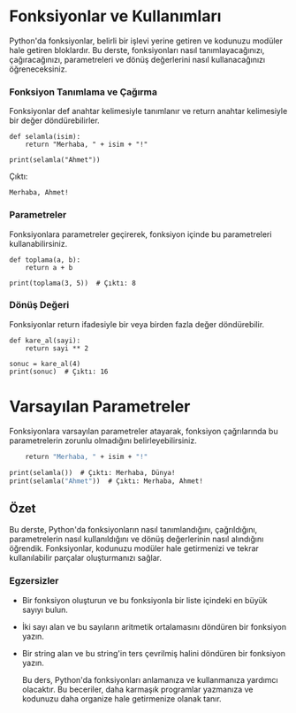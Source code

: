 # Fonksiyonlar ve Kullanımları
Python'da fonksiyonlar, belirli bir işlevi yerine getiren ve kodunuzu modüler hale getiren bloklardır. Bu derste, fonksiyonları nasıl tanımlayacağınızı, çağıracağınızı, parametreleri ve dönüş değerlerini nasıl kullanacağınızı öğreneceksiniz.

### Fonksiyon Tanımlama ve Çağırma
Fonksiyonlar def anahtar kelimesiyle tanımlanır ve return anahtar kelimesiyle bir değer döndürebilirler.

````
def selamla(isim):
    return "Merhaba, " + isim + "!"

print(selamla("Ahmet"))
````

Çıktı:
````
Merhaba, Ahmet!
````

### Parametreler
Fonksiyonlara parametreler geçirerek, fonksiyon içinde bu parametreleri kullanabilirsiniz.

````
def toplama(a, b):
    return a + b

print(toplama(3, 5))  # Çıktı: 8
````

### Dönüş Değeri
Fonksiyonlar return ifadesiyle bir veya birden fazla değer döndürebilir.

````
def kare_al(sayi):
    return sayi ** 2

sonuc = kare_al(4)
print(sonuc)  # Çıktı: 16
````
# Varsayılan Parametreler
Fonksiyonlara varsayılan parametreler atayarak, fonksiyon çağrılarında bu parametrelerin zorunlu olmadığını belirleyebilirsiniz.

````def selamla(isim="Dünya"):
    return "Merhaba, " + isim + "!"

print(selamla())  # Çıktı: Merhaba, Dünya!
print(selamla("Ahmet"))  # Çıktı: Merhaba, Ahmet!
````

## Özet
Bu derste, Python'da fonksiyonların nasıl tanımlandığını, çağrıldığını, parametrelerin nasıl kullanıldığını ve dönüş değerlerinin nasıl alındığını öğrendik. Fonksiyonlar, kodunuzu modüler hale getirmenizi ve tekrar kullanılabilir parçalar oluşturmanızı sağlar.

### Egzersizler

* Bir fonksiyon oluşturun ve bu fonksiyonla bir liste içindeki en büyük sayıyı bulun.
* İki sayı alan ve bu sayıların aritmetik ortalamasını döndüren bir fonksiyon yazın.
* Bir string alan ve bu string'in ters çevrilmiş halini döndüren bir fonksiyon yazın.

  Bu ders, Python'da fonksiyonları anlamanıza ve kullanmanıza yardımcı olacaktır. Bu beceriler, daha karmaşık programlar yazmanıza ve kodunuzu daha organize hale getirmenize olanak tanır.



















